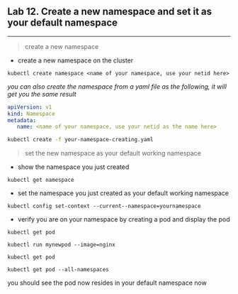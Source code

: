 ## Lab 12. Create a new namespace and set it as your default namespace
___
> create a new namespace

* create a new namespace on the cluster
```
kubectl create namespace <name of your namespace, use your netid here>
```
_you can also create the namespace from a yaml file as the following, it will get you the same result_
```yaml
apiVersion: v1
kind: Namespace
metadata:
   name: <name of your namespace, use your netid as the name here>
```
```bash
kubectl create -f your-namespace-creating.yaml 
```

> set the new namespace as your default working namespace

* show the namespace you just created
```
kubectl get namespace
```
* set the namespace you just created as your default working namespace 
```
kubectl config set-context --current--namespace=yournamespace
```

* verify you are on your namespace by creating a pod and display the pod
```
kubectl get pod

kubectl run mynewpod --image=nginx

kubectl get pod

kubectl get pod --all-namespaces
```

you should see the pod now resides in your default namespace now
